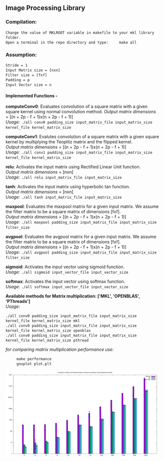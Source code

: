 ## Image Processing Library
### Compilation:
	Change the value of MKLROOT variable in makefile to your mkl library folder. 
	Open a terminal in the repo directory and type: 	make all

### Assumption:
	Stride = 1
	Input Matrix size = [nxn]
	Filter size = [fxf]
	Padding = p
	Input Vector size = n

#### Implemented Functions - 
**computeConv0**: Evaluates convolution of a square matrix with a given square kernel using normal convolution method.
*Output matrix dimensions* = [(n + 2p - f + 1)x(n + 2p - f + 1)]  
*Usage:*	`./all conv0 padding_size input_matrix_file input_matrix_size kernel_file kernel_matrix_size`

**computeConv1**: Evalutes convolution of a square matrix with a given square kernel by multiplying the Teoplitz matrix and the flipped kernel.  
*Output matrix dimensions* = [(n + 2p - f + 1)x(n + 2p - f + 1)]  
*Usage:*	`./all conv1 padding_size input_matrix_file input_matrix_size kernel_file kernel_matrix_size`

**relu**: Activates the input matrix using Rectified Linear Unit function.  
*Output matrix dimensions* = [nxn]  
*Usage:*
	`./all relu input_matrix_file input_matrix_size`

**tanh**: Activates the input matrix using hyperbolic tan function.  
*Output matrix dimensions* = [nxn]  
*Usage:*
	`./all tanh input_matrix_file input_matrix_size`

**maxpool**: Evaluates the maxpool matrix for a given input matrix. We assume the filter matrix to be a square matrix of dimensions [fxf].  
*Output matrix dimensions* = [(n + 2p - f + 1)x(n + 2p - f + 1)]  
*Usage:* 
	`./all maxpool padding_size input_matrix_file input_matrix_size filter_size`

**avgpool**: Evaluates the avgpool matrix for a given input matrix. We assume the filter matrix to be a square matrix of dimensions [fxf].  
*Output matrix dimensions* = [(n + 2p - f + 1)x(n + 2p - f + 1)]  
*Usage:*
	`./all avgpool padding_size input_matrix_file input_matrix_size filter_size`

**sigmoid**: Activates the input vector using sigmoid function.  
*Usage:*
	`./all sigmoid input_vector_file input_vector_size`

**softmax**: Activates the input vector using softmax function.  
*Usage:*
	`./all softmax input_vector_file input_vector_size`

**Available methods for Matrix multiplication: ['MKL', 'OPENBLAS', 'PThreads']**  
*Usage*:
```
./all conv0 padding_size input_matrix_file input_matrix_size kernel_file kernel_matrix_size mkl
./all conv0 padding_size input_matrix_file input_matrix_size kernel_file kernel_matrix_size openblas
./all conv0 padding_size input_matrix_file input_matrix_size kernel_file kernel_matrix_size pthread
```
*for comparing matrix multiplication performance use:*
```
	 make performance
	 gnuplot plot.plt
```

![Latency Comparison plot](time_comparison.png)
